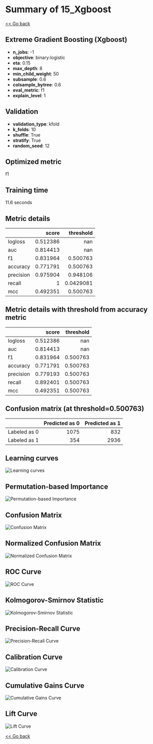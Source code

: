 # Summary of 15_Xgboost

[<< Go back](../README.md)


## Extreme Gradient Boosting (Xgboost)
- **n_jobs**: -1
- **objective**: binary:logistic
- **eta**: 0.15
- **max_depth**: 8
- **min_child_weight**: 50
- **subsample**: 0.6
- **colsample_bytree**: 0.6
- **eval_metric**: f1
- **explain_level**: 1

## Validation
 - **validation_type**: kfold
 - **k_folds**: 10
 - **shuffle**: True
 - **stratify**: True
 - **random_seed**: 12

## Optimized metric
f1

## Training time

11.6 seconds

## Metric details
|           |    score |   threshold |
|:----------|---------:|------------:|
| logloss   | 0.512386 | nan         |
| auc       | 0.814413 | nan         |
| f1        | 0.831964 |   0.500763  |
| accuracy  | 0.771791 |   0.500763  |
| precision | 0.975904 |   0.948106  |
| recall    | 1        |   0.0429081 |
| mcc       | 0.492351 |   0.500763  |


## Metric details with threshold from accuracy metric
|           |    score |   threshold |
|:----------|---------:|------------:|
| logloss   | 0.512386 |  nan        |
| auc       | 0.814413 |  nan        |
| f1        | 0.831964 |    0.500763 |
| accuracy  | 0.771791 |    0.500763 |
| precision | 0.779193 |    0.500763 |
| recall    | 0.892401 |    0.500763 |
| mcc       | 0.492351 |    0.500763 |


## Confusion matrix (at threshold=0.500763)
|              |   Predicted as 0 |   Predicted as 1 |
|:-------------|-----------------:|-----------------:|
| Labeled as 0 |             1075 |              832 |
| Labeled as 1 |              354 |             2936 |

## Learning curves
![Learning curves](learning_curves.png)

## Permutation-based Importance
![Permutation-based Importance](permutation_importance.png)
## Confusion Matrix

![Confusion Matrix](confusion_matrix.png)


## Normalized Confusion Matrix

![Normalized Confusion Matrix](confusion_matrix_normalized.png)


## ROC Curve

![ROC Curve](roc_curve.png)


## Kolmogorov-Smirnov Statistic

![Kolmogorov-Smirnov Statistic](ks_statistic.png)


## Precision-Recall Curve

![Precision-Recall Curve](precision_recall_curve.png)


## Calibration Curve

![Calibration Curve](calibration_curve_curve.png)


## Cumulative Gains Curve

![Cumulative Gains Curve](cumulative_gains_curve.png)


## Lift Curve

![Lift Curve](lift_curve.png)



[<< Go back](../README.md)
